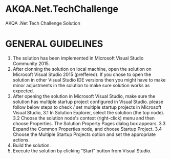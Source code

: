 # AKQA.Net.TechChallenge
AKQA .Net Tech Challenge Solution

GENERAL GUIDELINES
==========================================================================================================================================
1. The solution has been implemented in Microsoft Visual Studio Community 2015.
2. After clonning the solution on local machine, open the solution on Microsoft Visual Studio 2015 (preffered). If you chose to open the solution in other Visual Studio IDE versions then you might have to make minor adjustments in the solution to make sure solution works as expected.
3. After opening the solution in Microsoft Visual Studio, make sure the solution has multiple startup project configured in Visual Studio.
please follow below steps to check / set multiple startup projects in Microsoft Visual Studio,
  3.1 In Solution Explorer, select the solution (the top node).
  3.2 Choose the solution node's context (right-click) menu and then choose Properties. The Solution Property Pages dialog box appears.
  3.3 Expand the Common Properties node, and choose Startup Project.
  3.4 Choose the Multiple Startup Projects option and set the appropriate actions.
4. Build the solution.
5. Execute the solution by clicking "Start" button from Visual Studio.
